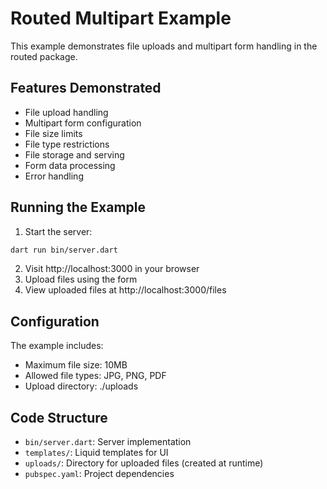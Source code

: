# Routed Multipart Example

This example demonstrates file uploads and multipart form handling in the routed package.

## Features Demonstrated

- File upload handling
- Multipart form configuration
- File size limits
- File type restrictions
- File storage and serving
- Form data processing
- Error handling

## Running the Example

1. Start the server:
```bash
dart run bin/server.dart
```

2. Visit http://localhost:3000 in your browser
3. Upload files using the form
4. View uploaded files at http://localhost:3000/files

## Configuration

The example includes:
- Maximum file size: 10MB
- Allowed file types: JPG, PNG, PDF
- Upload directory: ./uploads

## Code Structure

- `bin/server.dart`: Server implementation
- `templates/`: Liquid templates for UI
- `uploads/`: Directory for uploaded files (created at runtime)
- `pubspec.yaml`: Project dependencies